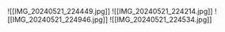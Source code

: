 ![[IMG_20240521_224449.jpg]]
![[IMG_20240521_224214.jpg]]
![[IMG_20240521_224946.jpg]]
![[IMG_20240521_224534.jpg]]

